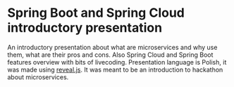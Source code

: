 # Spring Boot and Spring Cloud introductory presentation
An introductory presentation about what are microservices and why use them, what are their pros and cons. Also Spring Cloud and Spring Boot features overview with bits of livecoding. Presentation language is Polish, it was made using [reveal.js](http://lab.hakim.se/reveal-js/#/). It was meant to be an introduction to hackathon about microservices.
